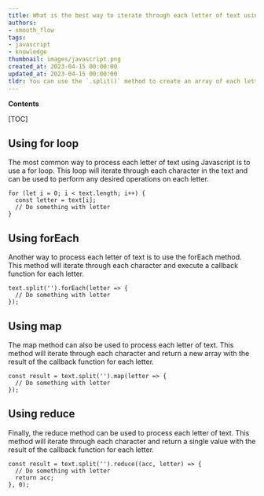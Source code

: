 ```yaml
---
title: What is the best way to iterate through each letter of text using javascript?
authors:
- smooth_flow
tags:
- javascript
- knowledge
thumbnail: images/javascript.png
created_at: 2023-04-15 00:00:00
updated_at: 2023-04-15 00:00:00
tldr: You can use the `.split()` method to create an array of each letter of text and then use a `for` loop to process each element of the array.
---
```


**Contents**

[TOC]

## Using for loop

The most common way to process each letter of text using Javascript is to use a for loop. This loop will iterate through each character in the text and can be used to perform any desired operations on each letter.

```
for (let i = 0; i < text.length; i++) {
  const letter = text[i];
  // Do something with letter
}
```

## Using forEach

Another way to process each letter of text is to use the forEach method. This method will iterate through each character and execute a callback function for each letter.

```
text.split('').forEach(letter => {
  // Do something with letter
});
```

## Using map

The map method can also be used to process each letter of text. This method will iterate through each character and return a new array with the result of the callback function for each letter.

```
const result = text.split('').map(letter => {
  // Do something with letter
});
```

## Using reduce

Finally, the reduce method can be used to process each letter of text. This method will iterate through each character and return a single value with the result of the callback function for each letter.

```
const result = text.split('').reduce((acc, letter) => {
  // Do something with letter
  return acc;
}, 0);
```
